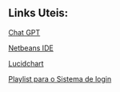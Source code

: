 ## Links Uteis:


[Chat GPT](https://chatgpt.com/)

[Netbeans IDE](https://netbeans.apache.org/front/main/download/nb24/)

[Lucidchart](https://www.lucidchart.com/pages/pt/landing?utm_source=google&utm_medium=cpc&utm_campaign=_chart_pt_allcountries_mixed_search_brand_exact_&km_CPC_CampaignId=1500131167&km_CPC_AdGroupID=59412157138&km_CPC_Keyword=lucidchart&km_CPC_MatchType=e&km_CPC_ExtensionID=&km_CPC_Network=g&km_CPC_AdPosition=&km_CPC_Creative=294337318298&km_CPC_TargetID=kwd-33511936169&km_CPC_Country=9074253&km_CPC_Device=c&km_CPC_placement=&km_CPC_target=&gad_source=1&gclid=CjwKCAiAh6y9BhBREiwApBLHC-rvzFnDEvAvobWAIAUhLFGGc5wqoOLBbOFXHNCIZ22dq3jEn7qsLhoC8cAQAvD_BwE)

[Playlist para o Sistema de login](https://www.youtube.com/playlist?list=PLlW3qrNjsvBws5ikOmpsg5LG7haIFuY4T)

